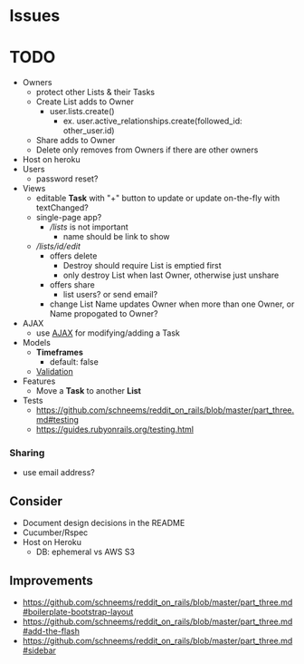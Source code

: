 # Issues

# TODO
- Owners
  - protect other Lists & their Tasks
  - Create List adds to Owner
    - user.lists.create()
      - ex. user.active_relationships.create(followed_id: other_user.id)
  - Share adds to Owner
  - Delete only removes from Owners if there are other owners
- Host on heroku
- Users
  - password reset?
- Views
  - editable **Task** with "+" button to update or update on-the-fly with textChanged?
  - single-page app?
    - */lists* is not important
      - name should be link to show
  - */lists/id/edit*
    - offers delete
      - Destroy should require List is emptied first
      - only destroy List when last Owner, otherwise just unshare
    - offers share
      - list users?  or send email?
    - change List Name updates Owner when more than one Owner, or Name propogated to Owner?
- AJAX
  - use [AJAX](https://docs.google.com/document/d/1wDGbrMNZcC9fNPRmIvftnUF0gO9Ref1QsbdODm0KF-Y/edit#) for modifying/adding a Task
- Models
  - **Timeframes**
    - default: false
  - [Validation](https://edgeguides.rubyonrails.org/active_record_validations.html)
- Features
  - Move a **Task** to another **List**
- Tests
  - https://github.com/schneems/reddit_on_rails/blob/master/part_three.md#testing
  - https://guides.rubyonrails.org/testing.html

### Sharing
- use email address?

## Consider
- Document design decisions in the README
- Cucumber/Rspec
- Host on Heroku
  - DB: ephemeral vs AWS S3

## Improvements
- https://github.com/schneems/reddit_on_rails/blob/master/part_three.md#boilerplate-bootstrap-layout
- https://github.com/schneems/reddit_on_rails/blob/master/part_three.md#add-the-flash
- https://github.com/schneems/reddit_on_rails/blob/master/part_three.md#sidebar
